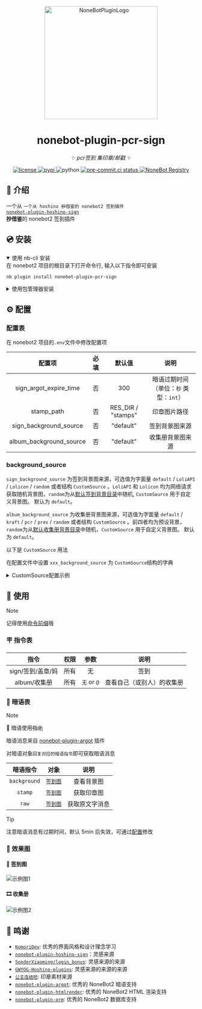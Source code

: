 <!-- markdownlint-disable MD033 MD036 MD041 MD046 -->
<div align="center">
  <a href="https://v2.nonebot.dev/store"><img src="./docs/NoneBotPlugin.svg" width="300"  alt="NoneBotPluginLogo"></a>
  <br>
</div>

<div align="center">

# nonebot-plugin-pcr-sign

_✨ pcr签到 集印章/邮戳 ✨_

<a href="./LICENSE">
    <img src="https://img.shields.io/github/license/FrostN0v0/nonebot-plugin-pcr-sign.svg" alt="license">
</a>
<a href="https://pypi.python.org/pypi/nonebot-plugin-pcr-sign">
    <img src="https://img.shields.io/pypi/v/nonebot-plugin-pcr-sign.svg" alt="pypi">
</a>
<img src="https://img.shields.io/badge/python-3.10+-blue.svg" alt="python">
<a href="https://results.pre-commit.ci/latest/github/FrostN0v0/nonebot-plugin-pcr-sign/master">
    <img src="https://results.pre-commit.ci/badge/github/FrostN0v0/nonebot-plugin-pcr-sign/master.svg" alt="pre-commit.ci status">
</a>
<a href="https://registry.nonebot.dev/plugin/nonebot-plugin-pcr-sign:nonebot_plugin_pcr_sign">
  <img src="https://img.shields.io/endpoint?url=https%3A%2F%2Fnbbdg.lgc2333.top%2Fplugin%2Fnonebot-plugin-pcr-sign" alt="NoneBot Registry" />
</a>

</div>

## 📖 介绍

一个从
<code>一个从 hoshino <del>抄</del>借鉴的 nonebot2 签到插件
    <a href="https://github.com/zhulinyv/nonebot_plugin_hoshino_sign">nonebot-plugin-hoshino-sign</a>
</code>
**~~抄~~借鉴**的 nonebot2 签到插件

## 💿 安装

<details open>
<summary>使用 nb-cli 安装</summary>
在 nonebot2 项目的根目录下打开命令行, 输入以下指令即可安装

    nb plugin install nonebot-plugin-pcr-sign

</details>

<details>
<summary>使用包管理器安装</summary>
在 nonebot2 项目的插件目录下, 打开命令行, 根据你使用的包管理器, 输入相应的安装命令

<details>
<summary>pip</summary>

    pip install nonebot-plugin-pcr-sign
</details>
<details>
<summary>pdm</summary>

    pdm add nonebot-plugin-pcr-sign
</details>
<details>
<summary>poetry</summary>

    poetry add nonebot-plugin-pcr-sign
</details>
<details>
<summary>conda</summary>

    conda install nonebot-plugin-pcr-sign
</details>

打开 nonebot2 项目根目录下的 `pyproject.toml` 文件, 在 `[tool.nonebot]` 部分追加写入

    plugins = ["nonebot_plugin_pcr_sign"]

</details>

## ⚙️ 配置

### 配置表

在 nonebot2 项目的`.env`文件中修改配置项

| 配置项 | 必填 | 默认值 | 说明 |
|:-----:|:----:|:----:|:----:|
| sign_argot_expire_time | 否 | 300 | 暗语过期时间（单位：`秒` 类型：`int`） |
| stamp_path | 否 | RES_DIR / "stamps" | 印章图片路径 |
| sign_background_source | 否 | "default" | 签到背景图来源 |
| album_background_source | 否 | "default" | 收集册背景图来源 |

### background_source

`sign_background_source` 为签到背景图来源，可选值为字面量 `default` / `LoliAPI` / `Lolicon` / `random` 或者结构 `CustomSource` 。`LoliAPI` 和  `Lolicon` 均为网络请求获取随机背景图，`random`为从[默认签到背景目录](/nonebot_plugin_pcr_sign/resources/images/sign_background/)中随机, `CustomSource` 用于自定义背景图。 默认为 `default`。

`album_background_source` 为收集册背景图来源，可选值为字面量 `default` / `kraft` / `pcr` / `prev` / `random` 或者结构 `CustomSource` 。前四者均为预设背景，`random`为从[默认收集册背景目录](/nonebot_plugin_pcr_sign/resources/images/album_background/)中随机，`CustomSource` 用于自定义背景图。 默认为 `default`。

以下是 `CustomSource` 用法

在配置文件中设置 `xxx_background_source` 为 `CustomSource`结构的字典

<details>
  <summary>CustomSource配置示例</summary>

- 网络链接

  - `uri` 可为网络图片 API，只要返回的是图片即可
  - `uri` 也可以为 base64 编码的图片，如 `data:image/png;base64,xxxxxx` ~~（一般也没人这么干）~~

```env
sign_background_source = '{"uri": "https://example.com/image.jpg"}'
```

- 本地图片

> [!TIP]
>
> - `uri` 也可以为本地图片路径，如 `imgs/image.jpg`、`/path/to/image.jpg`
> - 如果本地图片路径是相对路径，会使用 [`nonebot-plugin-localstore`](https://github.com/nonebot/plugin-localstore) 指定的 data 目录作为根目录
> - 如果本地图片路径是目录，会随机选择目录下的一张图片作为背景图

```env
sign_background_source = '{"uri": "/imgs/image.jpg"}'
```

</details>

## 🎉 使用

> [!NOTE]
> 记得使用[命令前缀](https://nonebot.dev/docs/appendices/config#command-start-%E5%92%8C-command-separator)哦

### 🪧 指令表

| 指令 | 权限 | 参数 | 说明 |
|:-----:|:----:|:----:|:----:|
| sign/签到/盖章/妈 | 所有 | 无 | 签到 |
| album/收集册 | 所有 | `无` or `@` | 查看自己（或别人）的收集册 |

### 🫣 暗语表

> [!NOTE]
> 🧭 暗语使用~~指北~~
>
> 暗语消息来自 [nonebot-plugin-argot](https://github.com/KomoriDev/nonebot-plugin-argot) 插件
>
> 对暗语对象`回复对应的暗语指令`即可获取暗语消息

| 暗语指令 | 对象 | 说明 |
|:-----:|:----:|:----:|
| `background` | [`签到图`](#-签到图) | 查看背景图 |
| `stamp` | [`签到图`](#-签到图) | 获取印章图 |
| `raw` | [`签到图`](#-签到图) | 获取原文字消息 |

> [!TIP]
> 注意暗语消息有过期时间，默认 5min 后失效，可通过[配置](#配置表)修改

### 📸 效果图

#### 🐾 签到图

![示例图1](docs/example-1.png)

#### 🎞️ 收集册

![示例图2](docs/example-2.png)

## 💖 鸣谢

- [`KomoriDev`](https://github.com/KomoriDev): 优秀的界面风格和设计理念学习
- [`nonebot-plugin-hoshino-sign`](https://github.com/zhulinyv/nonebot_plugin_hoshino_sign)：灵感来源
- [`SonderXiaoming/login_bonus`](https://github.com/SonderXiaoming/login_bonus): 灵感来源的来源
- [`GWYOG-Hoshino-plugins`](https://github.com/GWYOG/GWYOG-Hoshino-plugins#8-%E6%88%B3%E6%9C%BA%E5%99%A8%E4%BA%BA%E9%9B%86%E5%8D%A1%E5%B0%8F%E6%B8%B8%E6%88%8Fpokemanpcr): 灵感来源的来源的来源
- [`公主连结吧`](https://tieba.baidu.com/p/6769790810): 印章素材来源
- [`nonebot-plugin-argot`](https://github.com/KomoriDev/nonebot-plugin-argot): 优秀的 NoneBot2 暗语支持
- [`nonebot-plugin-htmlrender`](https://github.com/kexue-z/nonebot-plugin-htmlrender): 优秀的 NoneBot2 HTML 渲染支持
- [`nonebot-plugin-orm`](https://github.com/nonebot/plugin-orm): 优秀的 NoneBot2 数据库支持
